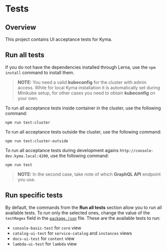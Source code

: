 # Tests

## Overview

This project contains UI acceptance tests for Kyma.

## Run all tests

If you do not have the dependencies installed through Lerna, use the `npm install` command to install them.

> **NOTE:** You need a valid **kubeconfig** for the cluster with admin access. While for local Kyma installation it is automatically set during Minikube setup, for other cases you need to obtain **kubeconfig** on your own.

To run all acceptance tests inside container in the cluster, use the following command:

```
npm run test:cluster
```

To run all acceptance tests outside the cluster, use the following command:

```
npm run test:cluster-outside
```

To run all acceptance tests during development agains `http://console-dev.kyma.local:4200`, use the following command:

```
npm run test
```

> **NOTE:** In the second case, take note of which **GraphQL API** endpoint you use.

## Run specific tests

By default, the commands from the **Run all tests** section allow you to run all available tests. To run only the selected ones, change the value of the `testRegex` field in the [`package.json`](package.json) file. These are the available tests to run:

- `console-basic-test` for `core` view
- `catalog-ui-test` for `service-catalog` and `instances` views
- `docs-ui-test` for `content` view
- `lambda-ui-test` for `lambda` view
